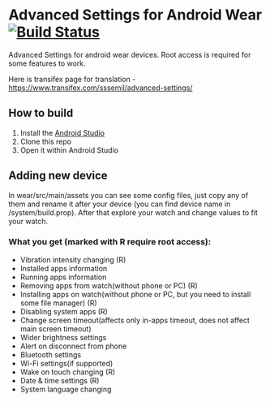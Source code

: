 # Advanced Settings for Android Wear [![Build Status](https://travis-ci.org/sssemil/Advanced-Settings-for-Android-Wear.png)](https://travis-ci.org/sssemil/Advanced-Settings-for-Android-Wear)
Advanced Settings for android wear devices. Root access is required for some features to work. 

Here is transifex page for translation - https://www.transifex.com/sssemil/advanced-settings/

How to build
------------

1. Install the [Android Studio](https://developer.android.com/studio/index.html) 
2. Clone this repo
3. Open it within Android Studio

Adding new device
-----------------

In wear/src/main/assets you can see some config files, just copy any of them and rename it after your device (you can find device name in /system/build.prop). After that explore your watch and change values to fit your watch.

### What you get (marked with R require root access):
+ Vibration intensity changing (R)
+ Installed apps information
+ Running apps information
+ Removing apps from watch(without phone or PC) (R)
+ Installing apps on watch(without phone or PC, but you need to install some file manager) (R)
+ Disabling system apps (R)
+ Change screen timeout(affects only in-apps timeout, does not affect main screen timeout)
+ Wider brightness settings
+ Alert on disconnect from phone
+ Bluetooth settings
+ Wi-Fi settings(if supported)
+ Wake on touch changing (R)
+ Date & time settings (R)
+ System language changing
